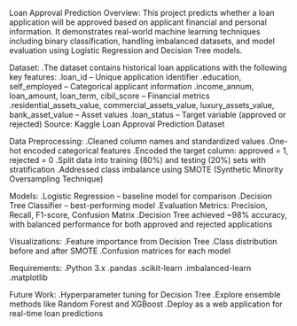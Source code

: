 Loan Approval Prediction
Overview:
This project predicts whether a loan application will be approved based on applicant financial and personal information. It demonstrates real-world machine learning techniques including binary classification, handling imbalanced datasets, and model evaluation using Logistic Regression and Decision Tree models.

Dataset:
.The dataset contains historical loan applications with the following key features:
.loan_id – Unique application identifier
.education, self_employed – Categorical applicant information
.income_annum, loan_amount, loan_term, cibil_score – Financial metrics
.residential_assets_value, commercial_assets_value, luxury_assets_value, bank_asset_value – Asset values
.loan_status – Target variable (approved or rejected)
Source: Kaggle Loan Approval Prediction Dataset

Data Preprocessing:
.Cleaned column names and standardized values
.One-hot encoded categorical features
.Encoded the target column: approved = 1, rejected = 0
.Split data into training (80%) and testing (20%) sets with stratification
.Addressed class imbalance using SMOTE (Synthetic Minority Oversampling Technique)

Models:
.Logistic Regression – baseline model for comparison
.Decision Tree Classifier – best-performing model
.Evaluation Metrics: Precision, Recall, F1-score, Confusion Matrix
.Decision Tree achieved ~98% accuracy, with balanced performance for both approved and rejected applications

Visualizations:
.Feature importance from Decision Tree
.Class distribution before and after SMOTE
.Confusion matrices for each model

Requirements:
.Python 3.x
.pandas
.scikit-learn
.imbalanced-learn
.matplotlib

Future Work:
.Hyperparameter tuning for Decision Tree
.Explore ensemble methods like Random Forest and XGBoost
.Deploy as a web application for real-time loan predictions
